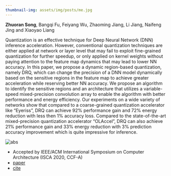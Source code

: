 ```yaml
---
thumbnail-img: assets/img/posts/me.jpg
---
```


**Zhuoran Song**, Bangqi Fu, Feiyang Wu, Zhaoming Jiang, Li Jiang, Naifeng Jing and Xiaoyao Liang


Quantization is an effective technique for Deep Neural Network (DNN) inference acceleration. However, conventional quantization techniques are either applied at network or layer level that may fail to exploit fine-grained quantization for further speedup, or only applied on kernel weights without paying attention to the feature map dynamics that may lead to lower NN accuracy. In this paper, we propose a dynamic region-based quantization, namely DRQ, which can change the precision of a DNN model dynamically based on the sensitive regions in the feature map to achieve greater acceleration while reserving better NN accuracy. We propose an algorithm to identify the sensitive regions and an architecture that utilizes a variable-speed mixed-precision convolution array to enable the algorithm with better performance and energy efficiency. Our experiments on a wide variety of networks show that compared to a coarse-grained quantization accelerator like “Eyeriss”, DRQ can achieve 92% performance gain and 72% energy reduction with less then 1% accuracy loss. Compared to the state-of-the-art mixed-precision quantization accelerator “OLAccel”, DRQ can also achieve 21% performance gain and 33% energy reduction with 3% prediction accuracy improvement which is quite impressive for inference.

![abs](/assets/img/posts/lake.jpg)

* Accepted by IEEE/ACM International Symposium on Computer Architecture (ISCA 2020, CCF-A)
* [paper](https://ieeexplore.ieee.org/abstract/document/9138970/)
* [cite](https://scholar.googleusercontent.com/scholar.bib?q=info:5qo1so7Pk6gJ:scholar.google.com/&output=citation&scisdr=CgVK0WDnEPjT2KL2L28:AAGBfm0AAAAAYjPwN2-ENh4wifLnJQ3nL1K4zFuPZfQo&scisig=AAGBfm0AAAAAYjPwN2fjUEbYnZNS6esGLQe7T5HpVfZD&scisf=4&ct=citation&cd=-1&hl=zh-CN)